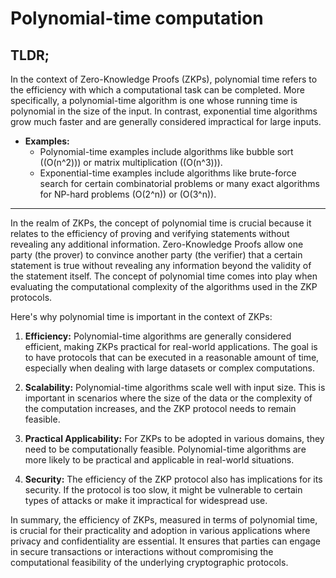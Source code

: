 # Polynomial-time computation

## TLDR;
In the context of Zero-Knowledge Proofs (ZKPs), polynomial time refers to the efficiency with which a computational task can be completed. 
More specifically, a polynomial-time algorithm is one whose running time is polynomial in the size of the input. 
In contrast, exponential time algorithms grow much faster and are generally considered impractical for large inputs.

- **Examples:**
    - Polynomial-time examples include algorithms like bubble sort (\(O(n^2)\)) or matrix multiplication (\(O(n^3)\)).
    - Exponential-time examples include algorithms like brute-force search for certain combinatorial problems or many exact algorithms for NP-hard problems  \(O(2^n)\) or \(O(3^n)\).

---

In the realm of ZKPs, the concept of polynomial time is crucial because it relates to the efficiency of proving and verifying statements without revealing any additional information. Zero-Knowledge Proofs allow one party (the prover) to convince another party (the verifier) that a certain statement is true without revealing any information beyond the validity of the statement itself. The concept of polynomial time comes into play when evaluating the computational complexity of the algorithms used in the ZKP protocols.

Here's why polynomial time is important in the context of ZKPs:

1. **Efficiency:** Polynomial-time algorithms are generally considered efficient, making ZKPs practical for real-world applications. The goal is to have protocols that can be executed in a reasonable amount of time, especially when dealing with large datasets or complex computations.

2. **Scalability:** Polynomial-time algorithms scale well with input size. This is important in scenarios where the size of the data or the complexity of the computation increases, and the ZKP protocol needs to remain feasible.

3. **Practical Applicability:** For ZKPs to be adopted in various domains, they need to be computationally feasible. Polynomial-time algorithms are more likely to be practical and applicable in real-world situations.

4. **Security:** The efficiency of the ZKP protocol also has implications for its security. If the protocol is too slow, it might be vulnerable to certain types of attacks or make it impractical for widespread use.

In summary, the efficiency of ZKPs, measured in terms of polynomial time, is crucial for their practicality and adoption in various applications where privacy and confidentiality are essential. It ensures that parties can engage in secure transactions or interactions without compromising the computational feasibility of the underlying cryptographic protocols.



